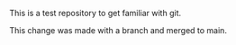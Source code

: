 This is a test repository to get familiar with git.

This change was made with a branch and merged to main.
